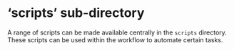 # ‘scripts’ sub-directory

A range of scripts can be made available centrally in the `scripts` directory. These scripts can be used within the workflow to automate certain tasks.
